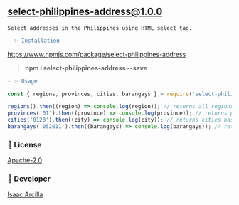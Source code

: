 ## **select-philippines-address@1.0.0**

`Select addresses in the Philippines using HTML select tag.`

```diff
- ✨ Installation
```

https://www.npmjs.com/package/select-philippines-address

> **npm i select-philippines-address --save**

```diff
- ✨ Usage
```

```js
const { regions, provinces, cities, barangays } = require('select-philippines-address');

regions().then((region) => console.log(region)); // returns all regions
provinces('01').then((province) => console.log(province)); // returns provinces base on region code
cities('0128').then((city) => console.log(city)); // returns cities base on province code
barangays('052011').then((barangays) => console.log(barangays)); // returns barangays base on city code
```

### 🔖 License
[Apache-2.0](https://github.com/isaacdarcilla/select-philippines-address/blob/master/LICENSE)


### 🚀 Developer
[Isaac Arcilla](https://facebook.com/isaacdarcilla)

